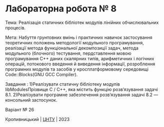 ﻿# Лабораторна робота № 8

Тема: Реалізація статичних бібліотек модулів лінійних обчислювальних процесів.

Мета: Набуття грунтовних вмінь і практичних навичок застосування теоретичних положень методології модульного програмування, реалізації метода функціональної декомпозиції задач, метода модульного (блочного) тестування, пердставлення мовою програмування С++ даних скалярних типів, арифметичних і логічних операцій, потокового введення й виведення інформації, розроблення програмних модулів та засобів у кросплатформовому середовищі Code::Blocks(GNU GCC Compiler).

Завдання : 1)Реалізувати статичну бібліотеку модулів libModulesПрізвище C / C++, яка містить функцію розв’язування задачі 8.1. 2)Реалізувати програмне забезпечення розв’язування задачі 8.2 — консольний застосунок.

Варіант № 26


Кропивницький | <a href="http://www.kntu.kr.ua/">ЦНТУ</a> | 2023
